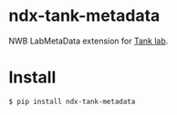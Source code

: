 # ndx-tank-metadata
NWB LabMetaData extension for [Tank lab](https://pni.princeton.edu/faculty/david-tank).

# Install
```
$ pip install ndx-tank-metadata
```
